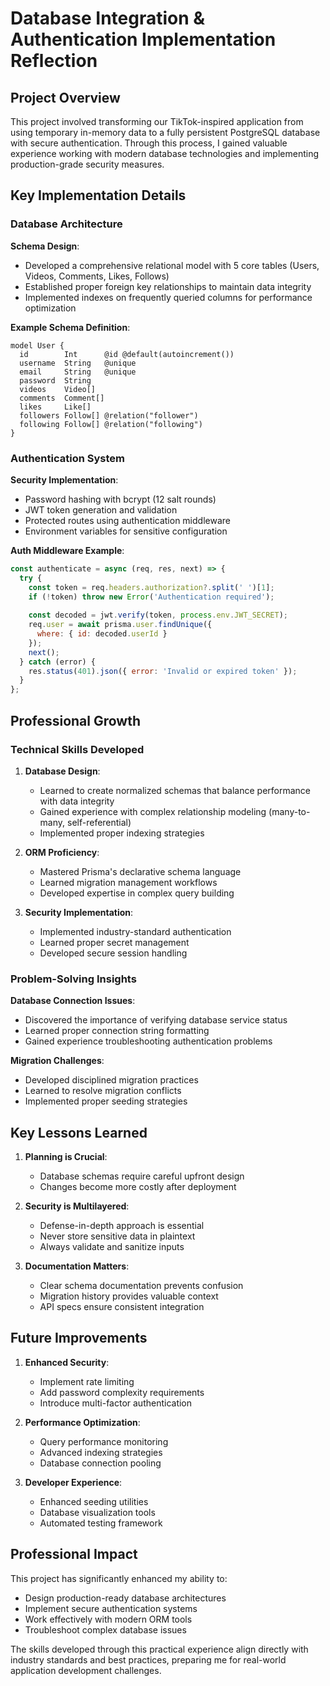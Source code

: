 # Database Integration & Authentication Implementation Reflection

## Project Overview

This project involved transforming our TikTok-inspired application from using temporary in-memory data to a fully persistent PostgreSQL database with secure authentication. Through this process, I gained valuable experience working with modern database technologies and implementing production-grade security measures.

## Key Implementation Details

### Database Architecture

**Schema Design**:
- Developed a comprehensive relational model with 5 core tables (Users, Videos, Comments, Likes, Follows)
- Established proper foreign key relationships to maintain data integrity
- Implemented indexes on frequently queried columns for performance optimization

**Example Schema Definition**:
```prisma
model User {
  id        Int      @id @default(autoincrement())
  username  String   @unique
  email     String   @unique
  password  String
  videos    Video[]
  comments  Comment[]
  likes     Like[]
  followers Follow[] @relation("follower")
  following Follow[] @relation("following")
}
```

### Authentication System

**Security Implementation**:
- Password hashing with bcrypt (12 salt rounds)
- JWT token generation and validation
- Protected routes using authentication middleware
- Environment variables for sensitive configuration

**Auth Middleware Example**:
```javascript
const authenticate = async (req, res, next) => {
  try {
    const token = req.headers.authorization?.split(' ')[1];
    if (!token) throw new Error('Authentication required');
    
    const decoded = jwt.verify(token, process.env.JWT_SECRET);
    req.user = await prisma.user.findUnique({
      where: { id: decoded.userId }
    });
    next();
  } catch (error) {
    res.status(401).json({ error: 'Invalid or expired token' });
  }
};
```

## Professional Growth

### Technical Skills Developed

1. **Database Design**:
   - Learned to create normalized schemas that balance performance with data integrity
   - Gained experience with complex relationship modeling (many-to-many, self-referential)
   - Implemented proper indexing strategies

2. **ORM Proficiency**:
   - Mastered Prisma's declarative schema language
   - Learned migration management workflows
   - Developed expertise in complex query building

3. **Security Implementation**:
   - Implemented industry-standard authentication
   - Learned proper secret management
   - Developed secure session handling

### Problem-Solving Insights

**Database Connection Issues**:
- Discovered the importance of verifying database service status
- Learned proper connection string formatting
- Gained experience troubleshooting authentication problems

**Migration Challenges**:
- Developed disciplined migration practices
- Learned to resolve migration conflicts
- Implemented proper seeding strategies

## Key Lessons Learned

1. **Planning is Crucial**:
   - Database schemas require careful upfront design
   - Changes become more costly after deployment

2. **Security is Multilayered**:
   - Defense-in-depth approach is essential
   - Never store sensitive data in plaintext
   - Always validate and sanitize inputs

3. **Documentation Matters**:
   - Clear schema documentation prevents confusion
   - Migration history provides valuable context
   - API specs ensure consistent integration

## Future Improvements

1. **Enhanced Security**:
   - Implement rate limiting
   - Add password complexity requirements
   - Introduce multi-factor authentication

2. **Performance Optimization**:
   - Query performance monitoring
   - Advanced indexing strategies
   - Database connection pooling

3. **Developer Experience**:
   - Enhanced seeding utilities
   - Database visualization tools
   - Automated testing framework

## Professional Impact

This project has significantly enhanced my ability to:
- Design production-ready database architectures
- Implement secure authentication systems
- Work effectively with modern ORM tools
- Troubleshoot complex database issues

The skills developed through this practical experience align directly with industry standards and best practices, preparing me for real-world application development challenges.